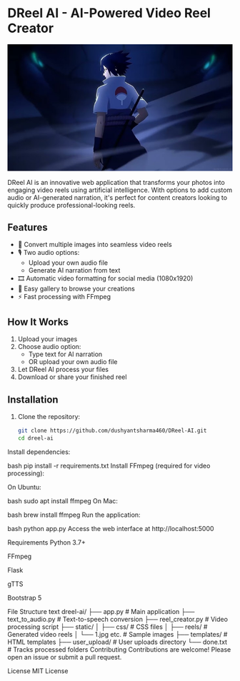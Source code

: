 # DReel AI - AI-Powered Video Reel Creator

![DReel AI Logo](static/1.jpg)

DReel AI is an innovative web application that transforms your photos into engaging video reels using artificial intelligence. With options to add custom audio or AI-generated narration, it's perfect for content creators looking to quickly produce professional-looking reels.

## Features

- 🎥 Convert multiple images into seamless video reels
- 🎙️ Two audio options:
  - Upload your own audio file
  - Generate AI narration from text
- 🎞️ Automatic video formatting for social media (1080x1920)
- 📁 Easy gallery to browse your creations
- ⚡ Fast processing with FFmpeg

## How It Works

1. Upload your images
2. Choose audio option:
   - Type text for AI narration
   - OR upload your own audio file
3. Let DReel AI process your files
4. Download or share your finished reel

## Installation

1. Clone the repository:
   ```bash
   git clone https://github.com/dushyantsharma460/DReel-AI.git
   cd dreel-ai
Install dependencies:

bash
pip install -r requirements.txt
Install FFmpeg (required for video processing):

On Ubuntu:

bash
sudo apt install ffmpeg
On Mac:

bash
brew install ffmpeg
Run the application:

bash
python app.py
Access the web interface at http://localhost:5000

Requirements
Python 3.7+

FFmpeg

Flask

gTTS

Bootstrap 5

File Structure
text
dreel-ai/
├── app.py                 # Main application
├── text_to_audio.py       # Text-to-speech conversion
├── reel_creator.py        # Video processing script
├── static/
│   ├── css/               # CSS files
│   ├── reels/             # Generated video reels
│   └── 1.jpg etc.         # Sample images
├── templates/             # HTML templates
├── user_upload/           # User uploads directory
└── done.txt               # Tracks processed folders
Contributing
Contributions are welcome! Please open an issue or submit a pull request.

License
MIT License
